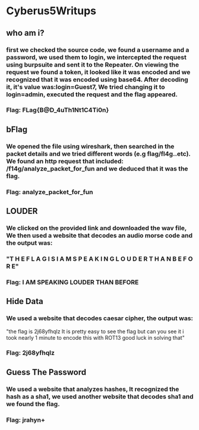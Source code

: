 # Cyberus5Writups

## __who am i?__
### first we checked the source code, we found a username and a password, we used them to login, we intercepted the request using burpsuite and sent it to the Repeater. On viewing the request we found a token, it looked like it was encoded and we recognized that it was encoded using base64. After decoding it, it's value was:login=Guest7, We tried changing it to login=admin, executed the request and the flag appeared.
### Flag: FLag{B@D_4uTh1Nt1C4Ti0n}


## bFlag
### We opened the file using wireshark, then searched in the packet details and we tried different words (e.g flag/fl4g..etc). We found an http request that included: /f14g/analyze_packet_for_fun and we deduced that it was the flag.
### Flag: analyze_packet_for_fun


## LOUDER
### We clicked on the provided link and downloaded the wav file, We then used a website that decodes an audio morse code and the output was:
### "T H E F L A G I S I A M S P E A K I N G L O U D E R T H A N B E F O R E"
### Flag: I AM SPEAKING LOUDER THAN BEFORE


## Hide Data
### We used a website that decodes caesar cipher, the output was:
"the flag is 2j68yfhqlz It is pretty easy to see the flag but can you see it i took nearly 1 minute to encode this with ROT13 good luck in solving that"
### Flag: 2j68yfhqlz


## Guess The Password
### We used a website that analyzes hashes, It recognized the hash as a sha1, we used another website that decodes sha1 and we found the flag.
### Flag: jrahyn+

